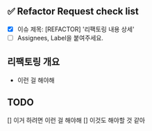 <!-- ---
name: Refactor Request Template
about: 리팩토링 제안 템플릿입니다.
title: [REFACTOR] 리팩토링 내용 상세
labels: refactor
assignees: ''
--- -->

<!-- 하나씩 확인 후 체크박스에 표시해주세요. -->

## ✅ Refactor Request check list

- [x] 이슈 제목: [REFACTOR] '리팩토링 내용 상세'
- [ ] Assignees, Label을 붙여주세요.

## 리팩토링 개요

- 이런 걸 해야해

## TODO

[] 이거 하려면 이런 걸 해야해
[] 이것도 해야할 것 같아
